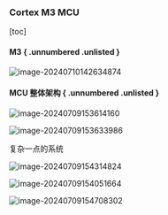 ### Cortex M3 MCU

[toc]

#### M3 { .unnumbered .unlisted }

![image-20240710142634874](book/pdf/src/01_体系结构/05_CortexM3/images/概述/image-20240710142634874.png)

#### MCU 整体架构 { .unnumbered .unlisted }

![image-20240709153614160](book/pdf/src/01_体系结构/05_CortexM3/images/概述/image-20240709153614160.png)

![image-20240709153633986](book/pdf/src/01_体系结构/05_CortexM3/images/概述/image-20240709153633986.png)

复杂一点的系统

![image-20240709154314824](book/pdf/src/01_体系结构/05_CortexM3/images/概述/image-20240709154314824.png)

![image-20240709154051664](book/pdf/src/01_体系结构/05_CortexM3/images/概述/image-20240709154051664.png)

![image-20240709154708302](book/pdf/src/01_体系结构/05_CortexM3/images/概述/image-20240709154708302.png)